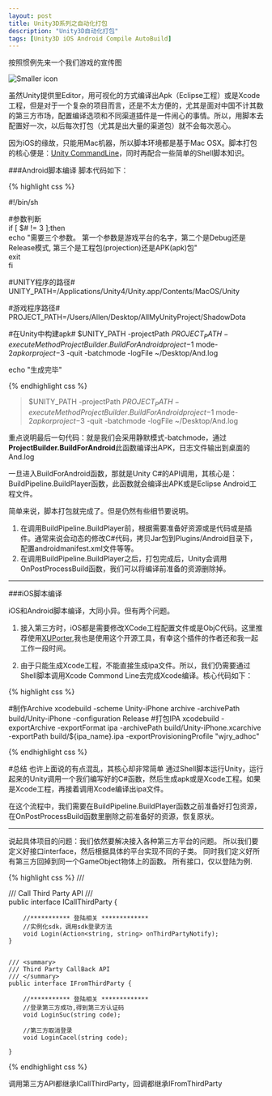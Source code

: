 ```yaml
---
layout: post
title: Unity3D系列之自动化打包
description: "Unity3D自动化打包"
tags: [Unity3D iOS Android Compile AutoBuild]
---
```


按照惯例先来一个我们游戏的宣传图

![Smaller icon](http://awalife.top/images/7/yilidan.jpg) 

虽然Unity提供里Editor，用可视化的方式编译出Apk（Eclipse工程）或是Xcode工程，但是对于一个复杂的项目而言，还是不太方便的，尤其是面对中国不计其数的第三方市场，配置编译选项和不同渠道插件是一件闹心的事情。所以，用脚本去配置好一次，以后每次打包（尤其是出大量的渠道包）就不会每次恶心。

因为iOS的缘故，只能用Mac机器，所以脚本环境都是基于Mac OSX。脚本打包的核心便是：[Unity CommandLine]，同时再配合一些简单的Shell脚本知识。


###Android脚本编译
脚本代码如下：

{% highlight css %}

#!/bin/sh
 
#参数判断  
if [ $# != 3 ];then  
    echo "需要三个参数。 第一个参数是游戏平台的名字，第二个是Debug还是Release模式, 第三个是工程包(projection)还是APK(apk)包"  
    exit     
fi  
 
#UNITY程序的路径#
UNITY_PATH=/Applications/Unity4/Unity.app/Contents/MacOS/Unity
 
#游戏程序路径#
PROJECT_PATH=/Users/Allen/Desktop/AllMyUnityProject/ShadowDota

#在Unity中构建apk#
$UNITY_PATH -projectPath $PROJECT_PATH -executeMethod ProjectBuilder.BuildForAndroid project-$1 mode-$2 apkorproject-$3 -quit -batchmode -logFile ~/Desktop/And.log
 
echo "生成完毕"

{% endhighlight css %}

>$UNITY_PATH -projectPath $PROJECT_PATH -executeMethod ProjectBuilder.BuildForAndroid project-$1 mode-$2 apkorproject-$3 -quit -batchmode -logFile ~/Desktop/And.log

重点说明最后一句代码：就是我们会采用静默模式-batchmode，通过**ProjectBuilder.BuildForAndroid**此函数编译出APK，日志文件输出到桌面的And.log

一旦进入BuildForAndroid函数，那就是Unity C#的API调用，其核心是：
BuildPipeline.BuildPlayer函数，此函数就会编译出APK或是Eclipse Android工程文件。

简单来说，脚本打包就完成了。但是仍然有些细节要说明。
1. 在调用BuildPipeline.BuildPlayer前，根据需要准备好资源或是代码或是插件。通常来说会动态的修改C#代码，拷贝Jar包到Plugins/Android目录下，配置androidmanifest.xml文件等等。
2. 在调用BuildPipeline.BuildPlayer之后，打包完成后，Unity会调用OnPostProcessBuild函数，我们可以将编译前准备的资源删除掉。

------------------------------------------
###iOS脚本编译

iOS和Android脚本编译，大同小异。但有两个问题。

1. 接入第三方时，iOS都是需要修改XCode工程配置文件或是ObjC代码。这里推荐使用[XUPorter],我也是使用这个开源工具，有幸这个插件的作者还和我一起工作一段时间。

2. 由于只能生成Xcode工程，不能直接生成ipa文件。所以，我们仍需要通过Shell脚本调用Xcode Commond Line去完成Xcode编译。核心代码如下：


{% highlight css %}

#制作Archive
xcodebuild -scheme Unity-iPhone archive -archivePath build/Unity-iPhone -configuration Release
#打包IPA
xcodebuild -exportArchive -exportFormat ipa -archivePath build/Unity-iPhone.xcarchive -exportPath build/${ipa_name}.ipa -exportProvisioningProfile "wjry_adhoc"

{% endhighlight css %}



#总结
也许上面说的有点混乱，其核心却非常简单
通过Shell脚本运行Unity，运行起来的Unity调用一个我们编写好的C#函数，然后生成apk或是Xcode工程。如果是Xcode工程，再接着调用Xcode编译出ipa文件。

在这个流程中，我们需要在BuildPipeline.BuildPlayer函数之前准备好打包资源，在OnPostProcessBuild函数里删除之前准备好的资源，恢复原状。

-------------------------------------

说起具体项目的问题：我们依然要解决接入各种第三方平台的问题。
所以我们要定义好接口interface，然后根据具体的平台实现不同的子类。
同时我们定义好所有第三方回掉到同一个GameObject物体上的函数。
所有接口，仅以登陆为例.

{% highlight css %}
    /// <summary>
	/// Call Third Party API
	/// </summary>
	public interface ICallThirdParty {

		//*********** 登陆相关 *************
		//实例化sdk，调用sdk登录方法
		void Login(Action<string, string> onThirdPartyNotify);
	}

	
	/// <summary>
	/// Third Party CallBack API
	/// </summary>
	public interface IFromThirdParty {

		//*********** 登陆相关 *************
		//登录第三方成功,得到第三方认证码
		void LoginSuc(string code);

		//第三方取消登录
		void LoginCacel(string code);

	}

{% endhighlight css %}

调用第三方API都继承ICallThirdParty，回调都继承IFromThirdParty

[Unity CommandLine]:http://docs.unity3d.com/Manual/CommandLineArguments.html
[XUPorter]:https://github.com/onevcat/XUPorter